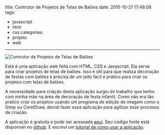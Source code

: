 title: Contrutor de Projetos de Telas de Balões
date: 2015-10-21 17:48:08
tags:
- javascript
- html
- css
categories:
- projeto
- web
---

![Contrutor de Projetos de Telas de Balões](ballonproject.png)

Esta é uma aplicação web feita com HTML, CSS e Javascript. Ela serve para criar projetos de telas de balões. Isso é útil para que realiza decoração de festas com balões e precisa de um jeito fácil e prático para criar os projetos com telas de balões. 

A necessidade para criação desta aplicação surgiu do trabalho que tenho com minha mãe na área de decoração de festa infantil. Como não era tão prático criar os projetos usando um programa de edição de imagem como o Gimp ou CorelDraw, decidi fazer essa aplicação para agilizar esse processo de criação.

A aplicação é gratuita e pode ser acessada [aqui](http://artenes.github.io/balloonpanelprojectbuilder/). Seu código fonte está disponível no [github](https://github.com/Artenes/balloonpanelprojectbuilder). E escrevi um [tutorial de como usar a aplicação](http://www.alemdaimaginacaodecoracoes.com/#!Como-construir-um-projeto-de-parede-de-balões-usando-o-Construtor-de-Projeto-de-Tela-de-Balões/c24tf/560c61a50cf2a7bb74c015e9).